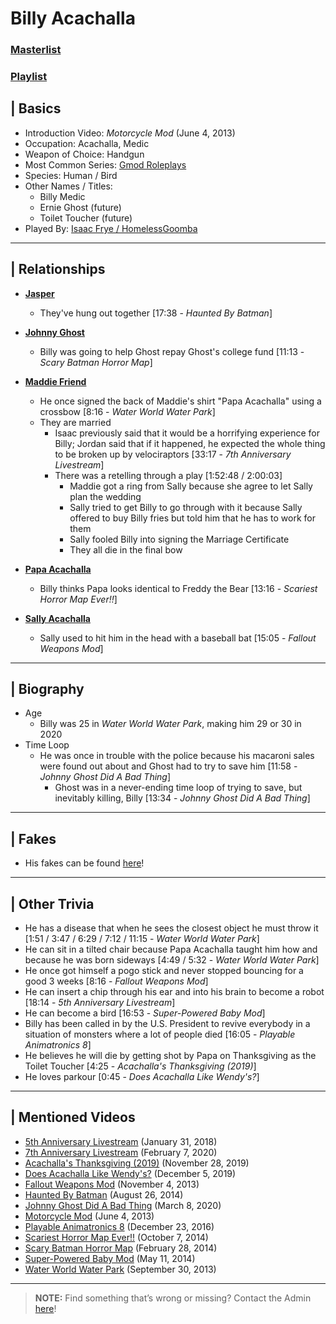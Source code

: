 # Billy Acachalla
### [Masterlist]()
### [Playlist](https://www.youtube.com/playlist?list=PLwljWXtmIKiSAvbZSohU1e8OHren0ot6z)

## | Basics
- Introduction Video: *Motorcycle Mod* \(June 4, 2013)
- Occupation: Acachalla, Medic
- Weapon of Choice: Handgun
- Most Common Series: [Gmod Roleplays](6.Series/Gmod/Roleplays.md)
- Species: Human / Bird
- Other Names / Titles:
  - Billy Medic
  - Ernie Ghost \(future)
  - Toilet Toucher \(future)
- Played By: [Isaac Frye / HomelessGoomba](3.Siblings/3.4.Isaac-Frye-HomelessGoomba.md)

----

## | Relationships
- [**Jasper**](5.Characters/Qeios_Characters.md)
  - They've hung out together \[17:38 - *Haunted By Batman*]

- [**Johnny Ghost**](5.Characters/Johnny_Ghost.md)
  - Billy was going to help Ghost repay Ghost's college fund \[11:13 - *Scary Batman Horror Map*]

- [**Maddie Friend**](5.Characters/Maddie_Friend.md)
  - He once signed the back of Maddie's shirt "Papa Acachalla" using a crossbow \[8:16 - *Water World Water Park*]
  - They are married
    - Isaac previously said that it would be a horrifying experience for Billy; Jordan said that if it happened, he expected the whole thing to be broken up by velociraptors \[33:17 - *7th Anniversary Livestream*]
    - There was a retelling through a play \[1:52:48 / 2:00:03]
      - Maddie got a ring from Sally because she agree to let Sally plan the wedding
      - Sally tried to get Billy to go through with it because Sally offered to buy Billy fries but told him that he has to work for them
      - Sally fooled Billy into signing the Marriage Certificate
      - They all die in the final bow

- [**Papa Acachalla**](5.Characters/Papa_Acachalla.md)
  - Billy thinks Papa looks identical to Freddy the Bear \[13:16 - *Scariest Horror Map Ever!!*]

- [**Sally Acachalla**](5.Characters/Sally_Acachalla.md)
  - Sally used to hit him in the head with a baseball bat \[15:05 - *Fallout Weapons Mod*]

----

## | Biography
- Age
  - Billy was 25 in *Water World Water Park*, making him 29 or 30 in 2020
- Time Loop
  - He was once in trouble with the police because his macaroni sales were found out about and Ghost had to try to save him \[11:58 - *Johnny Ghost Did A Bad Thing*]
    - Ghost was in a never-ending time loop of trying to save, but inevitably killing, Billy \[13:34 - *Johnny Ghost Did A Bad Thing*]

----

## | Fakes
- His fakes can be found [here](5.Characters/One-Use_Uncommon.md)!

----

## | Other Trivia
- He has a disease that when he sees the closest object he must throw it \[1:51 / 3:47 / 6:29 / 7:12 / 11:15 - *Water World Water Park*]
- He can sit in a tilted chair because Papa Acachalla taught him how and because he was born sideways \[4:49 / 5:32 - *Water World Water Park*]
- He once got himself a pogo stick and never stopped bouncing for a good 3 weeks \[8:16 - *Fallout Weapons Mod*]
- He can insert a chip through his ear and into his brain to become a robot \[18:14 - *5th Anniversary Livestream*]
- He can become a bird \[16:53 - *Super-Powered Baby Mod*]
- Billy has been called in by the U.S. President to revive everybody in a situation of monsters where a lot of people died \[16:05 - *Playable Animatronics 8*]
- He believes he will die by getting shot by Papa on Thanksgiving as the Toilet Toucher [4:25 - *Acachalla's Thanksgiving (2019)*]
- He loves parkour [0:45 - *Does Acachalla Like Wendy's?*]

----

## | Mentioned Videos
- [5th Anniversary Livestream](https://youtu.be/6AHnicY1Iq4) \(January 31, 2018)
- [7th Anniversary Livestream](https://youtu.be/GBFpW-t83Zs) \(February 7, 2020)
- [Acachalla's Thanksgiving \(2019)](https://youtu.be/dC5GT2mZNEk) \(November 28, 2019)
- [Does Acachalla Like Wendy's?](https://youtu.be/K2-86Dc81Ec) \(December 5, 2019)
- [Fallout Weapons Mod](https://youtu.be/mLeVwZUtNfY) \(November 4, 2013)
- [Haunted By Batman](https://youtu.be/LymOGelRMwc) \(August 26, 2014)
- [Johnny Ghost Did A Bad Thing](https://youtu.be/e94uIredEVM) \(March 8, 2020)
- [Motorcycle Mod](https://youtu.be/gNREBUzmn98) \(June 4, 2013)
- [Playable Animatronics 8](https://youtu.be/KByoXkGBzWo) \(December 23, 2016)
- [Scariest Horror Map Ever!!](https://youtu.be/7ZrYVSgBI1Y) \(October 7, 2014)
- [Scary Batman Horror Map](https://youtu.be/EB9US2_E0J8) \(February 28, 2014)
- [Super-Powered Baby Mod](https://youtu.be/jWXZO7cAe3o) \(May 11, 2014)
- [Water World Water Park](https://youtu.be/UbMEqAkgO7M) \(September 30, 2013)

----

> **NOTE:** Find something that’s wrong or missing? Contact the Admin [here](../chapter_2.md)!